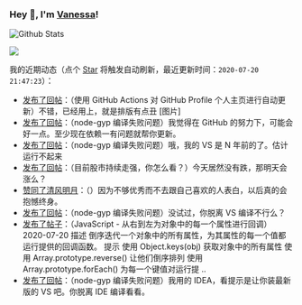 ### Hey 👋, I'm [Vanessa](http://vanessa.b3log.org/)!

![Github Stats](https://github-readme-stats.vercel.app/api?username=Vanessa219&show_icons=true)

<a title="Hits" target="_blank" href="https://github.com/Vanessa219/Vanessa219"><img src="https://hits.b3log.org/Vanessa219/Vanessa219.svg"></a>

<!--events start -->

我的近期动态（点个 [Star](https://github.com/Vanessa219/Vanessa219) 将触发自动刷新，最近更新时间：`2020-07-20 21:47:23`）：

* [发布了回帖](https://hacpai.com/article/1595248018192/comment/1595251305548#comments)：（使用 GitHub Actions 对 GitHub Profile 个人主页进行自动更新）不错，已经用上，就是排版有点丑 [图片]
* [发布了回帖](https://hacpai.com/article/1595229979205/comment/1595250681237#comments)：（node-gyp 编译失败问题）我觉得在 GitHub 的努力下，可能会好一点。至少现在依赖一有问题就帮你更新。
* [发布了回帖](https://hacpai.com/article/1595229979205/comment/1595250614962#comments)：（node-gyp 编译失败问题）哦，我的 VS 是 N 年前的了。估计运行不起来
* [发布了回帖](https://hacpai.com/article/1594688885308/comment/1595241584670#comments)：（目前股市持续走强，你怎么看？）今天居然没有跌，那明天会涨么？
* [赞同了清风明月](https://hacpai.com/member/Gakkiyomi2019/breezemoons/1595163310013)：（）因为不够优秀而不去跟自己喜欢的人表白，以后真的会抱憾终身。
* [发布了回帖](https://hacpai.com/article/1595229979205/comment/1595236129847#comments)：（node-gyp 编译失败问题）没试过，你脱离 VS 编译不行么？
* [发布了帖子](https://hacpai.com/article/1595236089902)：（JavaScript - 从右到左为对象中的每一个属性进行回调）2020-07-20 描述 倒序迭代一个对象中的所有属性，为其属性的每一个值都运行提供的回调函数。 提示 使用 Object.keys(obj) 获取对象中的所有属性 使用 Array.prototype.reverse() 让他们倒序排列 使用 Array.prototype.forEach() 为每一个键值对运行提 ..
* [发布了回帖](https://hacpai.com/article/1595229979205/comment/1595233146286#comments)：（node-gyp 编译失败问题）我用的 IDEA，看提示是让你装最新版的 VS 吧。你脱离 IDE 编译看看。

<!--events end -->
